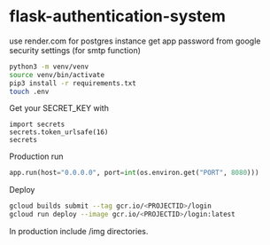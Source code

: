 # flask-authentication-system

use render.com for postgres instance
get app password from google security settings (for smtp function)

```bash
python3 -m venv/venv
source venv/bin/activate
pip3 install -r requirements.txt
touch .env
```
Get your SECRET_KEY with
```
import secrets
secrets.token_urlsafe(16)
secrets
```
Production run
```py
app.run(host="0.0.0.0", port=int(os.environ.get("PORT", 8080)))
```
Deploy
```bash
gcloud builds submit --tag gcr.io/<PROJECTID>/login
gcloud run deploy --image gcr.io/<PROJECTID>/login:latest
```
In production include /img directories.
